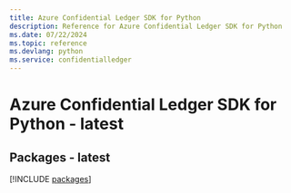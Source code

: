 ```yaml
---
title: Azure Confidential Ledger SDK for Python
description: Reference for Azure Confidential Ledger SDK for Python
ms.date: 07/22/2024
ms.topic: reference
ms.devlang: python
ms.service: confidentialledger
---
```

# Azure Confidential Ledger SDK for Python - latest
## Packages - latest
[!INCLUDE [packages](confidential-ledger-index.md)]